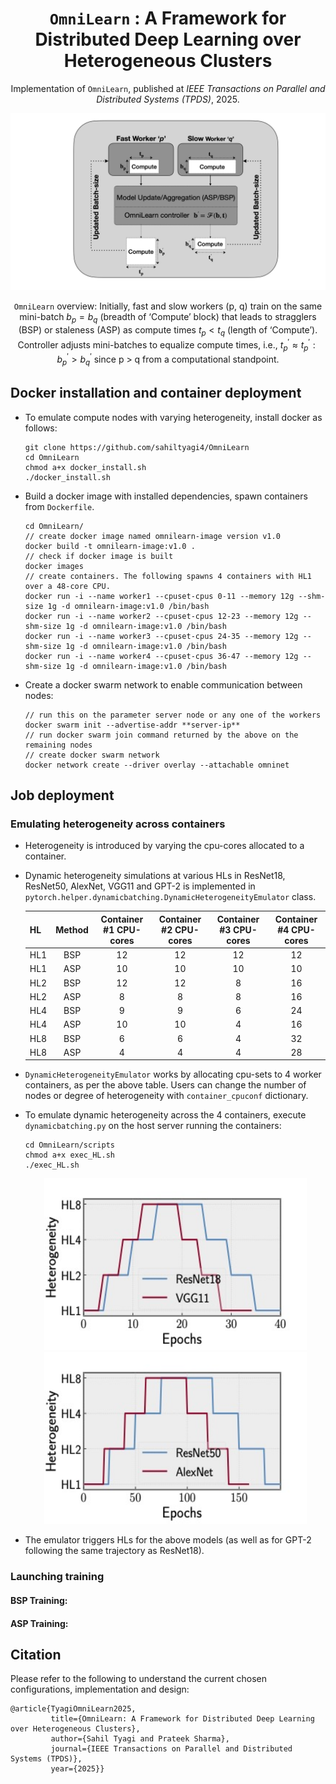 <div align="center">

# $\texttt{OmniLearn}$ : A Framework for Distributed Deep Learning over Heterogeneous Clusters

Implementation of $\texttt{OmniLearn}$, published at _IEEE Transactions on Parallel and Distributed Systems (TPDS)_, 2025.

<img src="figures/omnilearn_design.jpg" alt="Description" style="width: 600px; height: auto;">

$\texttt{OmniLearn}$ overview: Initially, fast and slow workers (p, q) train on the same mini-batch $b_{p} = b_{q}$ (breadth of 
‘Compute’ block) that leads to stragglers (BSP) or staleness (ASP) as compute times $t_{p} < t_{q}$ (length of ‘Compute’). 
Controller adjusts mini-batches to equalize compute times, i.e., $t_{p}^{'} \approx t_{p}^{'} : b_{p}^{'} > b_{q}^{'}$ since p > q from a 
computational standpoint.

</div>

## Docker installation and container deployment
- To emulate compute nodes with varying heterogeneity, install docker as follows:
  ```
  git clone https://github.com/sahiltyagi4/OmniLearn
  cd OmniLearn
  chmod a+x docker_install.sh
  ./docker_install.sh
  ```

- Build a docker image with installed dependencies, spawn containers from ```Dockerfile```.
  ```
  cd OmniLearn/
  // create docker image named omnilearn-image version v1.0
  docker build -t omnilearn-image:v1.0 .
  // check if docker image is built
  docker images
  // create containers. The following spawns 4 containers with HL1 over a 48-core CPU.
  docker run -i --name worker1 --cpuset-cpus 0-11 --memory 12g --shm-size 1g -d omnilearn-image:v1.0 /bin/bash
  docker run -i --name worker2 --cpuset-cpus 12-23 --memory 12g --shm-size 1g -d omnilearn-image:v1.0 /bin/bash
  docker run -i --name worker3 --cpuset-cpus 24-35 --memory 12g --shm-size 1g -d omnilearn-image:v1.0 /bin/bash
  docker run -i --name worker4 --cpuset-cpus 36-47 --memory 12g --shm-size 1g -d omnilearn-image:v1.0 /bin/bash
  ```

- Create a docker swarm network to enable communication between nodes:
  ```
  // run this on the parameter server node or any one of the workers
  docker swarm init --advertise-addr **server-ip**
  // run docker swarm join command returned by the above on the remaining nodes
  // create docker swarm network
  docker network create --driver overlay --attachable omninet
  ```

## Job deployment

### Emulating heterogeneity across containers
- Heterogeneity is introduced by varying the cpu-cores allocated to a container.
- Dynamic heterogeneity simulations at various HLs in ResNet18, ResNet50, AlexNet, VGG11 and GPT-2 is implemented in ```pytorch.helper.dynamicbatching.DynamicHeterogeneityEmulator``` class.
  
   | HL  | Method | <center>Container #1 CPU-cores | <center>Container #2 CPU-cores | <center>Container #3 CPU-cores | <center>Container #4 CPU-cores  |
   |-----|--------|--------------------------------|--------------------------------|--------------------------------|---------------------------------|
   | HL1 | <center>BSP    | <center>12                     | <center>12                     | <center>12                     | <center>12                      |
   | HL1 | <center>ASP    | <center>10                     | <center>10                     | <center>10                     | <center>10                      |
   | HL2 | <center>BSP    | <center>12                     | <center>12                     | <center>8                      | <center>16                      |
   | HL2 | <center>ASP    | <center>8                      | <center>8                      | <center>8                      | <center>16                      |
   | HL4 | <center>BSP    | <center>9                      | <center>9                      | <center>6                      | <center>24                      |
   | HL4 | <center>ASP    | <center>10                     | <center>10                     | <center>4                      | <center>16                      |
   | HL8 | <center>BSP    | <center>6                      | <center>6                      | <center>4                      | <center>32                      |
   | HL8 | <center>ASP    | <center>4                      | <center>4                      | <center>4                      | <center>28                      |

- ```DynamicHeterogeneityEmulator``` works by allocating cpu-sets to 4 worker containers, as per the above table. Users can change the number of nodes or degree of heterogeneity with ```container_cpuconf``` dictionary.
- To emulate dynamic heterogeneity across the 4 containers, execute ```dynamicbatching.py``` on the host server running the containers:
  ```
  cd OmniLearn/scripts
  chmod a+x exec_HL.sh
  ./exec_HL.sh
  ```
  
  <div align="center">
    <img src="figures/dynHLroutineres18vgg.jpg" alt="Description" style="width: 420px; height: 275px;">
    <img src="figures/dynHLroutineres50alexnet.jpg" alt="Description" style="width: 420px; height: 275px;">
  </div>
  
- The emulator triggers HLs for the above models (as well as for GPT-2 following the same trajectory as ResNet18).

### Launching training
  #### BSP Training:

  #### ASP Training:


## Citation
Please refer to the following to understand the current chosen configurations, implementation and design:
````
@article{TyagiOmniLearn2025,
         title={OmniLearn: A Framework for Distributed Deep Learning over Heterogeneous Clusters},
         author={Sahil Tyagi and Prateek Sharma},
         journal={IEEE Transactions on Parallel and Distributed Systems (TPDS)},
         year={2025}}
````